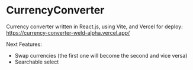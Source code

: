 # CurrencyConverter
Currency converter written in React.js, using Vite, and Vercel for deploy: https://currency-converter-weld-alpha.vercel.app/

Next Features:
- Swap currencies (the first one will become the second and vice versa)
- Searchable select
